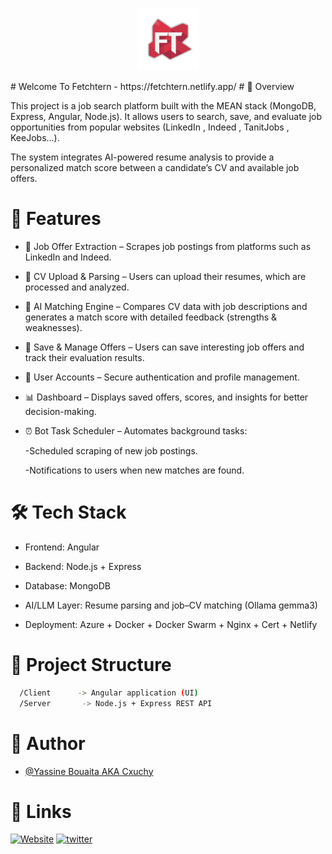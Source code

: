 <p align="center">
  <img src="https://raw.githubusercontent.com/Cxuchy/Internship-App/refs/heads/master/Client/src/assets/img/favicon.png" alt="Logo" width="100">
</p>
# Welcome To Fetchtern - https://fetchtern.netlify.app/
# 📌 Overview

This project is a job search platform built with the MEAN stack (MongoDB, Express, Angular, Node.js).
It allows users to search, save, and evaluate job opportunities from popular websites (LinkedIn , Indeed , TanitJobs , KeeJobs...). 

The system integrates AI-powered resume analysis to provide a personalized match score between a candidate’s CV and available job offers.

# 🚀 Features

- 🔎 Job Offer Extraction – Scrapes job postings from platforms such as LinkedIn and Indeed.

- 📂 CV Upload & Parsing – Users can upload their resumes, which are processed and analyzed.

- 🤖 AI Matching Engine – Compares CV data with job descriptions and generates a match score with detailed feedback (strengths & weaknesses).

- 💾 Save & Manage Offers – Users can save interesting job offers and track their evaluation results.

- 👤 User Accounts – Secure authentication and profile management.

- 📊 Dashboard – Displays saved offers, scores, and insights for better decision-making.

- ⏰ Bot Task Scheduler – Automates background tasks:

    -Scheduled scraping of new job postings.
    
    -Notifications to users when new matches are found.

# 🛠️ Tech Stack

- Frontend: Angular

- Backend: Node.js + Express

- Database: MongoDB

- AI/LLM Layer: Resume parsing and job–CV matching (Ollama gemma3)

- Deployment: Azure + Docker + Docker Swarm + Nginx + Cert + Netlify 


# 📂 Project Structure

```bash
  /Client      -> Angular application (UI)
  /Server       -> Node.js + Express REST API
```


# 👤 Author

- [@Yassine Bouaita AKA Cxuchy ](https://www.linkedin.com/in/bouaita-yassine-a7230323a/)


# 🔗 Links
[![Website](https://img.shields.io/badge/linkedin-0A66C2?style=for-the-badge&logo=linkedin&logoColor=white)](https://fetchtern.netlify.app/)
[![twitter](https://img.shields.io/badge/twitter-1DA1F2?style=for-the-badge&logo=twitter&logoColor=white)](https://twitter.com/)

